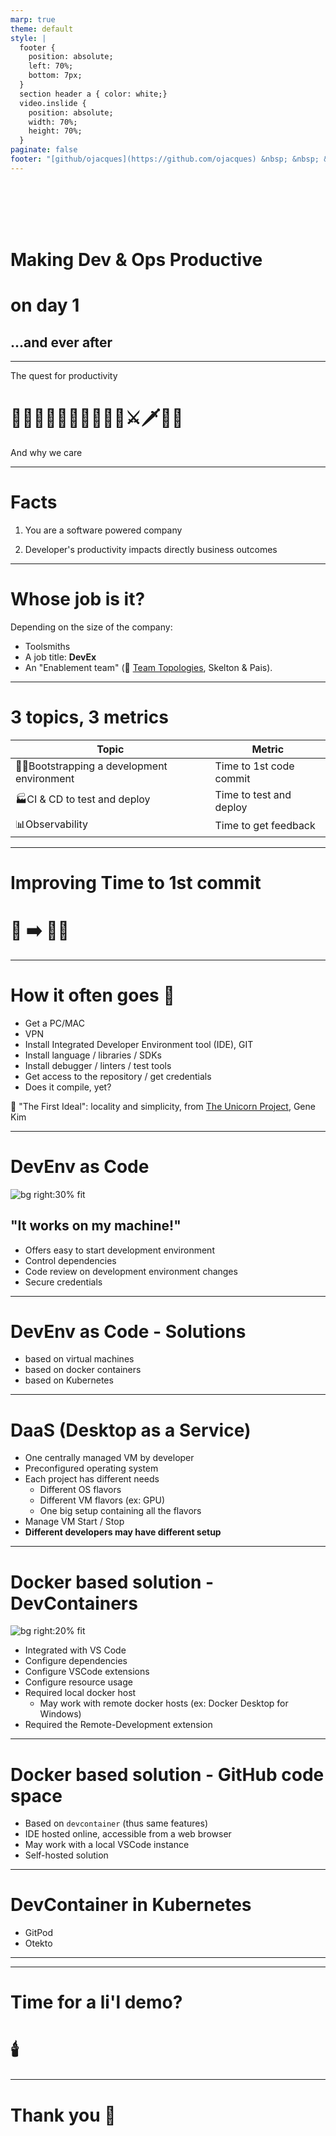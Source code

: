 ```yaml
---
marp: true
theme: default
style: |
  footer {
    position: absolute;
    left: 70%;
    bottom: 7px;
  }
  section header a { color: white;}
  video.inslide {
    position: absolute;
    width: 70%;
    height: 70%;
  }
paginate: false
footer: "[github/ojacques](https://github.com/ojacques) &nbsp; &nbsp; &nbsp; &nbsp; &nbsp; &nbsp; [github/angegar](https://github.com/angegar)"
---
```


<!--
Making dev and ops productive on day 1 and ever after

In your software powered company, nothing is more important than developer and operations productivity. Ideally, one should be able make change in production - through the safety of a CI and CD pipeline - on day 1 on the job. This talk shares multiple recipes that we have put in place to get to this "productive on day 1" ideal, including on very restrictive and regulated environments. The PC/MAC itself, the Integrated Developer Environment (IDE), running the service or application locally, as well as everything needed to manage infrastructure. We go through different solutions for 3 typical profiles: a front-end developer, a data scientist and an infrastructure as code developer.

-->

<!--
Agenda / Slides

- Intro: why dev productivity is important? What if you don't do anything about it?
- What gets in the way of developer productivity?
  - Machine / PC / MAC *
  - Access to company portal
  - Access to productivity tools (DaaS/VDI, GIT host, ...) *
  - Access to privileged accounts (cloud, ...)

- (Breaking use cases into multiple types of config)

- Configuring your "machine"
  - Case A: Old style - word doc to configure. Discrepancies between developers
  - Case B: Local VMs (Vagrant):
    - good: start to have common components.
    - not so good: But not project specific. Missing config (need Ansible, Chocolatey or other). Need lots of RAM/CPU
  - Case C: VMs in the cloud:
    - good: as much capacity as needed. Low requirements on local machine.
    - not so good: shared images managed by IT, not admin
  - Case D: Docker. DevContainers, local, remote (codespaces), oktekto / GitPod
    - good:
      - Dev env can also be used for CI/CD
    - Docs:
      - https://code.visualstudio.com/docs/containers/choosing-dev-environment#_remote-machine
      - https://github.com/hypescaler/aws-vscode-remote-containers#managed-vs-code-remote-dev-environments
  - Case D+: language specific isolations (Python VirtualEnv, other)
  - Case E: Dare to mix everything.
    - Docker aliases
- GitLab/GitPod GitHub/CodeSpaces
- Additional use cases:
  - Accessing secrets (trusted roles / Azure Service Principals)
  - Authorization: via Directory groups / LDAP

- DEMO - 15 min
  - Laurent: I'm on my local VM, I debug locally (devcontainer)
  - Olivier: I have nothing installed, but VSCode, I debug remotely
  Small Python Hello World (with a loop)
-->

<!--
speaker: Olivier

Thank you. Today, Laurent and I are going to talk about "Documentation as Code" and more specifically CI and CD for documentation.

But first, let us introduce ourselves:

Speakers: Olivier & Laurent
- Short intro

(NOTE: embed Olivier & Laurent's faces / OBS)

Laurent:
Hello I am Laurent, I also work for DXC Technology where I am acting internally as a DevOps Coach and externally as a CI and CD expert. I hope we will manage to show you the benefits of the CI and CD practices for documentation as code, as well as how easy it is to do it.
-->
<!--backgroundImage: url('https://github.com/GoDevOps/productive-on-day-one/raw/main/slides/title.jpg')-->
<!-- _color:white -->
<br/>
<br/>
<br/>
<br/>

# Making Dev & Ops Productive

# on day 1

## ...and ever after

---

<!--backgroundImage: url('https://github.com/GoDevOps/productive-on-day-one/raw/main/slides/simple.jpg')-->

The quest for productivity

# 👩‍💻👨‍💻🏰🦄🤴👸🐴👻⚔🗡🏴‍☠️

And why we care

<!--

Back to this presentation.

This presentation is an experience report, because we have learned so much from others through this format.

This presentation is about our quest: the quest for developer productivity.

Previously,
- It would take weeks, sometimes months for a new Dev or Ops to be productive
- Getting access to systems was a quest in itself
- ...

Today, it's a very different situation
- ...

-->

---

# Facts

1. You are a software powered company

2) Developer's productivity impacts directly business outcomes

---

# Whose job is it?

Depending on the size of the company:

- Toolsmiths
- A job title: **DevEx**
- An "Enablement team" (📘 [Team Topologies](https://teamtopologies.com/), Skelton & Pais).

---

# 3 topics, 3 metrics

| Topic                                        | Metric                  |
| -------------------------------------------- | ----------------------- |
| 🧑‍💻Bootstrapping a development environment    | Time to 1st code commit |
| 🏭CI & CD to test and deploy                 | Time to test and deploy |
| 📊Observability                              | Time to get feedback    |

<!--

- First is when you go from 0 to some code / artifacts
- Then you need to share / integrate with the rest of the team and eventually put it in the hands of your customer
- Finally, it is about enabling observability and give clarity to what is happening to the developers

In summary:
- Productive as 1 dev,
- productive as a team,
- operational excellence

Let's focus on the first point -->

---

# Improving Time to 1st commit

<!-- 
- The topic of CI & CD has been covered by many talks in previous years at ADDO, and this year again. So, we won't be diving deep. 
- Less so for observability, but this is topic where significant progress has been made, notably with thought leaders such as Charity Majors
- We will focus on the first topic, which is to improve the time to 1st commit

-->

# 🚫 ➡️ 🧑‍💻

---
# How it often goes 🧐
- Get a PC/MAC
- VPN
- Install Integrated Developer Environment tool (IDE), GIT
- Install language / libraries / SDKs
- Install debugger / linters / test tools
- Get access to the repository / get credentials
- Does it compile, yet?

📘 "The First Ideal": locality and simplicity, from [The Unicorn Project](https://itrevolution.com/the-unicorn-project/), Gene Kim

<!--
Whether you are a new hire, or someone new to the team, it takes time to be ready to code. Let's look at everything involved, in a very classical way.
-->

---
# DevEnv as Code

<!--
As developers or IT operation guy  your probably know the "It works on my machine" syndrome. Development Environment As Code can help to avoid this kind of troubles as you will be able to have exactly the same environment during the development than in the CI/CD pipeline or in production.
-->

![bg right:30% fit](https://i.redd.it/gfn7yg3psuh71.gif)

## "It works on my machine!"

- Offers easy to start development environment
- Control dependencies
- Code review on development environment changes
- Secure credentials

---

# DevEnv as Code - Solutions

- based on virtual machines
- based on docker containers
- based on Kubernetes

---

# DaaS (Desktop as a Service)

- One centrally managed VM by developer
- Preconfigured operating system
- Each project has different needs
  - Different OS flavors
  - Different VM flavors (ex: GPU)
  - One big setup containing all the flavors
- Manage VM Start / Stop
- **Different developers may have different setup**

---

# Docker based solution - DevContainers

![bg right:20% fit](https://encrypted-tbn0.gstatic.com/images?q=tbn:ANd9GcS9s0sXU7CrO01h2mMomrxFM0ZBkA6lGVGD9vnJRyI_9xOtY2Cg1bsVucD3M8lwNi428Dc&usqp=CAU)

- Integrated with VS Code
- Configure dependencies
- Configure VSCode extensions
- Configure resource usage
- Required local docker host
  - May work with remote docker hosts (ex: Docker Desktop for Windows)
- Required the Remote-Development extension

---

# Docker based solution - GitHub code space

- Based on `devcontainer` (thus same features)
- IDE hosted online, accessible from a web browser
- May work with a local VSCode instance
- Self-hosted solution

---

# DevContainer in Kubernetes

- GitPod
- Otekto

---

<!--
# Notes

- Operations
  - Authentication
  - Authorization

- Developers
  - GitHub DevContainer
    - Container is hosted on GitHub CodeSpaces
  - VSCode DevContainer
    - Container is hosted in local Docker
- DevContainer in kubernetes : https://okteto.com/blog/vs-code-remote-development-in-kubernetes/

https://marketplace.visualstudio.com/items?itemName=okteto.remote-kubernetes

Okteto sounds amazing, let's give it a shot

-->

---

# Time for a li'l demo?

# 🕯️

---
# Thank you 🙏
